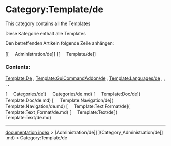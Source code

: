 # Category:Template/de
This category contains all the Templates

Diese Kategorie enthält alle Templates

Den betreffenden Artikeln folgende Zeile anhängen:

<noinclude>[[<img src="images/Property.png" style="width:16px"> Administration/de]] [[<img src="images/Property.png" style="width:16px"> Template/de]]</noinclude>

### Contents:

[Template:De](Template_De.md) , [Template:GuiCommandAddon/de](Template:GuiCommandAddon/de.md) , [Template:Languages/de](Template:Languages/de.md) , , , ,

[<img src="images/Property.png" style="width:16px"> Categories/de](<img src="images/Property.png" style="width:16px"> Categories/de.md) [<img src="images/Property.png" style="width:16px"> Template:Doc/de](<img src="images/Property.png" style="width:16px"> Template:Doc/de.md) [<img src="images/Property.png" style="width:16px"> Template:Navigation/de](<img src="images/Property.png" style="width:16px"> Template:Navigation/de.md) [<img src="images/Property.png" style="width:16px"> Template:Text Format/de](<img src="images/Property.png" style="width:16px"> Template:Text_Format/de.md) [<img src="images/Property.png" style="width:16px"> Template:Text/de](<img src="images/Property.png" style="width:16px"> Template:Text/de.md)

---
[documentation index](../README.md) > [Administration/de]] ](Category_Administration/de]] .md) > Category:Template/de
